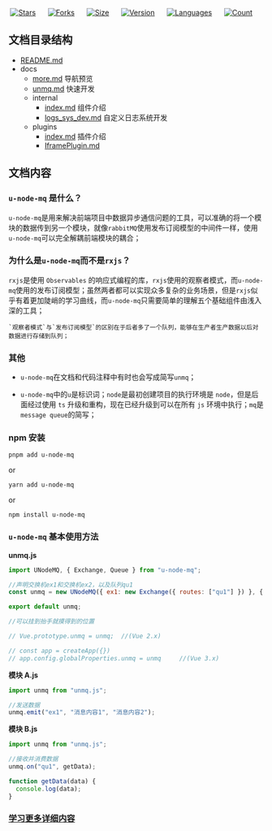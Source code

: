 <!-- https://duotones.co/ -->
<p align="center">
  <a href="https://github.com/Juaoie/u-node-mq" style="margin-right:20px"><img src="https://img.shields.io/github/stars/Juaoie/u-node-mq?labelColor=11245E&color=DC4379&logo=github" alt="Stars"></a>
  <a href="https://github.com/Juaoie/u-node-mq" style="margin-right:20px"><img src="https://img.shields.io/github/forks/Juaoie/u-node-mq?labelColor=290900&color=FFEFB3&logo=github" alt="Forks"></a>
   <a href="https://github.com/Juaoie/u-node-mq" style="margin-right:20px"><img src="https://img.shields.io/github/languages/code-size/Juaoie/u-node-mq?labelColor=682218&color=F8BE3D&logo=github" alt="Size"></a>
  <a href="https://github.com/Juaoie/u-node-mq" style="margin-right:20px"><img src="https://img.shields.io/npm/v/u-node-mq?labelColor=00007E&color=6AFF7F&logo=npm" alt="Version"></a>
  <a href="https://github.com/Juaoie/u-node-mq" style="margin-right:20px"><img src="https://img.shields.io/github/languages/top/Juaoie/u-node-mq?labelColor=01AB6D&color=FBF019&logo=TypeScript&logoColor=FDD9E2" alt="Languages"></a>
  <a href="https://github.com/Juaoie/u-node-mq" style="margin-right:20px"><img src="https://img.shields.io/github/license/Juaoie/u-node-mq?labelColor=7F01D3&color=01DBFE" alt="Count"></a>
</p>

## 文档目录结构

- [README.md](./README.md)
- docs
  - [more.md](./docs/more.md) 导航预览
  - [unmq.md](./docs/unmq.md) 快速开发
  - internal
    - [index.md](./docs/internal/index.md) 组件介绍
    - [logs_sys_dev.md](./docs/internal/logs_sys_dev.md) 自定义日志系统开发
  - plugins
    - [index.md](./docs/plugins/index.md) 插件介绍
    - [IframePlugin.md](./docs/plugins/IframePlugin.md)

## 文档内容

### `u-node-mq` 是什么？

`u-node-mq`是用来解决前端项目中数据异步通信问题的工具，可以准确的将一个模块的数据传到另一个模块，就像`rabbitMQ`使用发布订阅模型的中间件一样，使用`u-node-mq`可以完全解耦前端模块的耦合；

### 为什么是`u-node-mq`而不是`rxjs`？

`rxjs`是使用 `Observables` 的响应式编程的库，`rxjs`使用的观察者模式，而`u-node-mq`使用的发布订阅模型；虽然两者都可以实现众多复杂的业务场景，但是`rxjs`似乎有着更加陡峭的学习曲线，而`u-node-mq`只需要简单的理解五个基础组件由浅入深的工具；

    `观察者模式`与`发布订阅模型`的区别在于后者多了一个队列，能够在生产者生产数据以后对数据进行存储到队列；

### 其他

- `u-node-mq`在文档和代码注释中有时也会写成简写`unmq`；

- `u-node-mq`中的`u`是标识词；`node`是最初创建项目的执行环境是 `node`，但是后面经过使用 `ts` 升级和重构，现在已经升级到可以在所有 `js` 环境中执行；`mq`是`message queue`的简写；

### npm 安装

`pnpm add u-node-mq`

or

`yarn add u-node-mq`

or

`npm install u-node-mq`

### `u-node-mq` 基本使用方法

**unmq.js**

```javascript
import UNodeMQ, { Exchange, Queue } from "u-node-mq";

//声明交换机ex1和交换机ex2，以及队列qu1
const unmq = new UNodeMQ({ ex1: new Exchange({ routes: ["qu1"] }) }, { qu1: new Queue() });

export default unmq;

//可以挂到抬手就摸得到的位置

// Vue.prototype.unmq = unmq;  //(Vue 2.x)

// const app = createApp({})
// app.config.globalProperties.unmq = unmq     //(Vue 3.x)
```

**模块 A.js**

```javascript
import unmq from "unmq.js";

//发送数据
unmq.emit("ex1", "消息内容1", "消息内容2");
```

**模块 B.js**

```javascript
import unmq from "unmq.js";

//接收并消费数据
unmq.on("qu1", getData);

function getData(data) {
  console.log(data);
}
```

### [学习更多详细内容](./docs//more.md)
